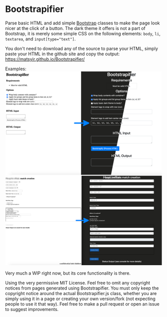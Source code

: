 # Bootstrapifier
Parse basic HTML and add simple [Bootstrap](https://getbootstrap.com/) classes to make the page look nicer at the click of a button. The dark theme it offers is not a part of Bootstrap, it is merely some simple CSS on the following elements: `body`, `li`, `textarea`, and `input[type="text"]`.

You don't need to download any of the source to parse your HTML, simply paste your HTML in the github site and copy the output: https://matsyir.github.io/Bootstrapifier/

Examples:
![Bootstrapifier demo 1](./demoImages/bootstrapifierDemo1.jpg)
![Bootstrapifier demo 2](./demoImages/bootstrapifierDemo2.jpg)

Very much a WIP right now, but its core functionality is there.

Using the very permissive MIT License. Feel free to omit any copyright notices from pages generated using Bootstrapifier. You must only keep the copyright notice around the actual Bootstrapifier.js class, whether you are simply using it in a page or creating your own version/fork (not expecting people to use it that way). Feel free to make a pull request or open an issue to suggest improvements.
